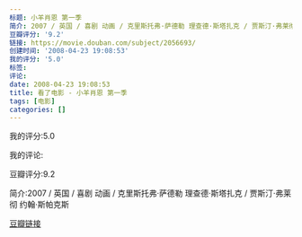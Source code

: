 ```yaml
---
标题: 小羊肖恩 第一季
简介: 2007 / 英国 / 喜剧 动画 / 克里斯托弗·萨德勒 理查德·斯塔扎克 / 贾斯汀·弗莱彻 约翰·斯帕克斯
豆瓣评分: '9.2'
链接: https://movie.douban.com/subject/2056693/
创建时间: '2008-04-23 19:08:53'
我的评分: '5.0'
标签:
评论:
date: 2008-04-23 19:08:53
title: 看了电影 - 小羊肖恩 第一季
tags: [电影]
categories: []
---
```


我的评分:5.0

我的评论:

豆瓣评分:9.2

简介:2007 / 英国 / 喜剧 动画 / 克里斯托弗·萨德勒 理查德·斯塔扎克 / 贾斯汀·弗莱彻 约翰·斯帕克斯

[豆瓣链接](https://movie.douban.com/subject/2056693/)

